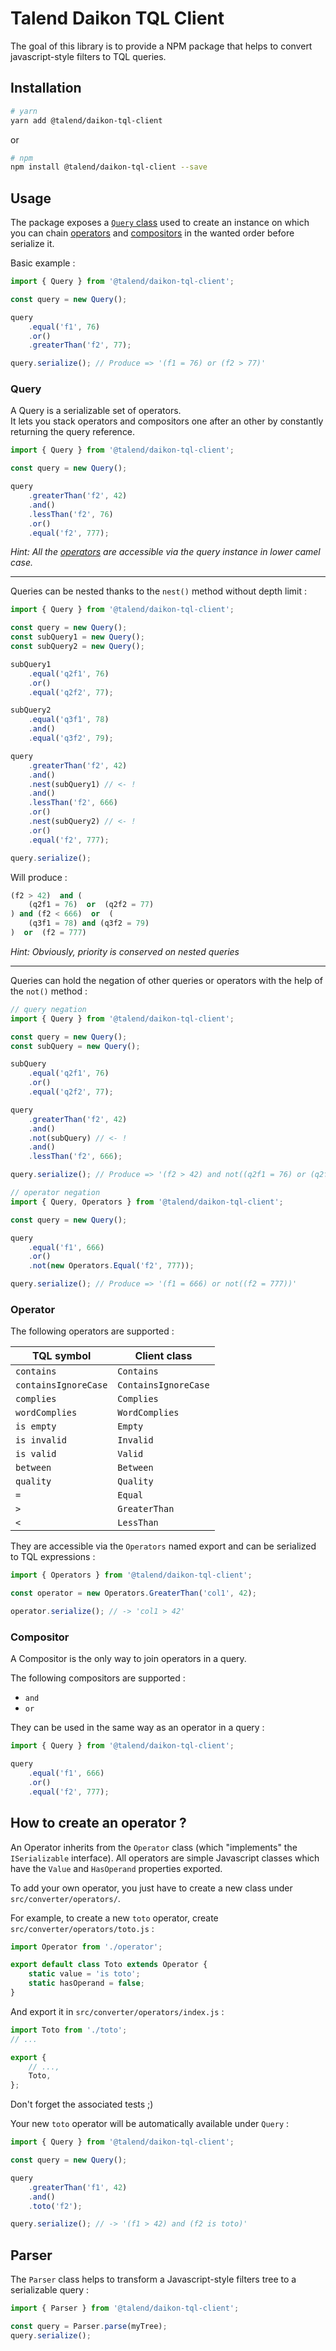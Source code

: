 # Talend Daikon TQL Client

The goal of this library is to provide a NPM package that helps to convert javascript-style filters to TQL queries.

## Installation


```bash
# yarn
yarn add @talend/daikon-tql-client
```

or

```bash
# npm
npm install @talend/daikon-tql-client --save
```

## Usage

The package exposes a [`Query` class](#queryusage) used to create an instance on which you can chain [operators](#operatorusage) and [compositors](#compositorusage) in the wanted order before serialize it.

Basic example :

```javascript
import { Query } from '@talend/daikon-tql-client';

const query = new Query();

query
	.equal('f1', 76)
	.or()
	.greaterThan('f2', 77);

query.serialize(); // Produce => '(f1 = 76) or (f2 > 77)'
```


### <a id="queryusage"></a>Query

A Query is a serializable set of operators.\
It lets you stack operators and compositors one after an other by constantly returning the query reference.

```javascript
import { Query } from '@talend/daikon-tql-client';

const query = new Query();

query
	.greaterThan('f2', 42)
	.and()
	.lessThan('f2', 76)
	.or()
	.equal('f2', 777);
```
_Hint: All the [operators](#operatorusage) are accessible via the query instance in lower camel case._

----------

Queries can be nested thanks to the `nest()` method without depth limit :

```javascript
import { Query } from '@talend/daikon-tql-client';

const query = new Query();
const subQuery1 = new Query();
const subQuery2 = new Query();

subQuery1
	.equal('q2f1', 76)
	.or()
	.equal('q2f2', 77);

subQuery2
	.equal('q3f1', 78)
	.and()
	.equal('q3f2', 79);

query
	.greaterThan('f2', 42)
	.and()
	.nest(subQuery1) // <- !
	.and()
	.lessThan('f2', 666)
	.or()
	.nest(subQuery2) // <- !
	.or()
	.equal('f2', 777);

query.serialize();
```

Will produce :

```sql
(f2 > 42)  and (
	(q2f1 = 76)  or  (q2f2 = 77)
) and (f2 < 666)  or  (
	(q3f1 = 78) and (q3f2 = 79)
)  or  (f2 = 777)
```
_Hint: Obviously, priority is conserved on nested queries_


----------

Queries can hold the negation of other queries or operators with the help of the `not()` method :

```javascript
// query negation
import { Query } from '@talend/daikon-tql-client';

const query = new Query();
const subQuery = new Query();

subQuery
	.equal('q2f1', 76)
	.or()
	.equal('q2f2', 77);

query
	.greaterThan('f2', 42)
	.and()
	.not(subQuery) // <- !
	.and()
	.lessThan('f2', 666);

query.serialize(); // Produce => '(f2 > 42) and not((q2f1 = 76) or (q2f2 = 77)) and (f2 < 666)'
```

```javascript
// operator negation
import { Query, Operators } from '@talend/daikon-tql-client';

const query = new Query();

query
	.equal('f1', 666)
	.or()
	.not(new Operators.Equal('f2', 777));

query.serialize(); // Produce => '(f1 = 666) or not((f2 = 777))'
```


### <a id="operatorusage"></a>Operator

The following operators are supported :

TQL symbol               |Client class
-------------------------|------------------
`contains`               |`Contains`
`containsIgnoreCase`     |`ContainsIgnoreCase`
`complies`               |`Complies`
`wordComplies`           |`WordComplies`
`is empty`               |`Empty`
`is invalid`             |`Invalid`
`is valid`               |`Valid`
`between`                |`Between`
`quality`                |`Quality`
`=`                      |`Equal`
`>`                      |`GreaterThan`
`<`                      |`LessThan`

They are accessible via the `Operators` named export and can be serialized to TQL expressions :

```javascript
import { Operators } from '@talend/daikon-tql-client';

const operator = new Operators.GreaterThan('col1', 42);

operator.serialize(); // -> 'col1 > 42'
```


### <a id="compositorusage"></a>Compositor

A Compositor is the only way to join operators in a query.

The following compositors are supported :

- `and`
- `or`

They can be used in the same way as an operator in a query :

```javascript
import { Query } from '@talend/daikon-tql-client';

query
	.equal('f1', 666)
	.or()
	.equal('f2', 777);
```


## How to create an operator ?

An Operator inherits from the `Operator` class (which "implements" the `ISerializable` interface). All operators are simple Javascript classes which have the `Value` and `HasOperand` properties exported.

To add your own operator, you just have to create a new class under `src/converter/operators/`.

For example, to create a new `toto` operator, create `src/converter/operators/toto.js` :

```javascript
import Operator from './operator';

export default class Toto extends Operator {
	static value = 'is toto';
	static hasOperand = false;
}
```

And export it in `src/converter/operators/index.js` :

```javascript
import Toto from './toto';
// ...

export {
	// ...,
	Toto,
};
```

Don't forget the associated tests ;)

Your new `toto` operator will be automatically available under `Query` :

```javascript
import { Query } from '@talend/daikon-tql-client';

const query = new Query();

query
	.greaterThan('f1', 42)
	.and()
	.toto('f2');

query.serialize(); // -> '(f1 > 42) and (f2 is toto)'
```


## Parser

The `Parser` class helps to transform a Javascript-style filters tree to a serializable query :

```javascript
import { Parser } from '@talend/daikon-tql-client';

const query = Parser.parse(myTree);
query.serialize();
```
